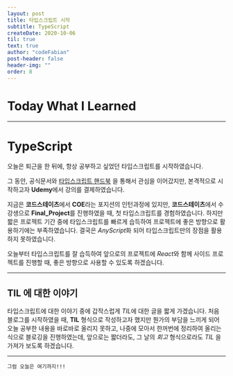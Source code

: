 ```yaml
---
layout: post
title: 타입스크립트 시작
subtitle: TypeScript
createDate: 2020-10-06
til: true
text: true
author: "codeFabian"
post-header: false
header-img: ""
order: 8
---
```


# Today What I Learned

<hr>

# TypeScript

오늘은 퇴근을 한 뒤에, 항상 공부하고 싶었던 타입스크립트를 시작하였습니다.

그 동안, 공식문서와 [타입스크립트 핸드북](https://github.com/typescript-kr/typescript-kr.github.io) 을 통해서 관심을 이어갔지만, 본격적으로 시작하고자 **Udemy**에서 강의를 결제하였습니다.

지금은 **코드스테이츠**에서 **COE**라는 포지션의 인턴과정에 있지만, **코드스테이츠**에서 수강생으로 **Final_Project**를 진행하였을 때, 첫 타입스크립트를 경험하였습니다.
하지만 짧은 프로젝트 기간 중에 타입스크립트를 빠르게 습득하여 프로젝트에 좋은 방향으로 활용하기에는 부족하였습니다.
결국은 *AnyScript*화 되어 타입스크립트만의 장점을 활용하지 못하였습니다.

오늘부터 타입스크립트를 잘 습득하여 앞으로의 프로젝트에 *React*와 함께 사이드 프로젝트를 진행할 때, 좋은 방향으로 사용할 수 있도록 하겠습니다.

<hr>

## TIL 에 대한 이야기

타입스크립트에 대한 이야기 중에 갑작스럽게 *TIL*에 대한 글을 짧게 가겠습니다.
처음 블로그를 시작하였을 때, **TIL** 형식으로 작성하고자 했지만 뭔가의 부담을 느끼게 되어 오늘 공부한 내용을 바로바로 올리지 못하고, 나중에 모아서 한꺼번에 정리하여 올리는 식으로 블로깅을 진행하였는데,
앞으로는 짧더라도, 그 날의 _회고_ 형식으로라도 _TIL_ 을 가져가 보도록 하겠습니다.

<hr>

<code>그럼 오늘은 여기까지!!!</code>
